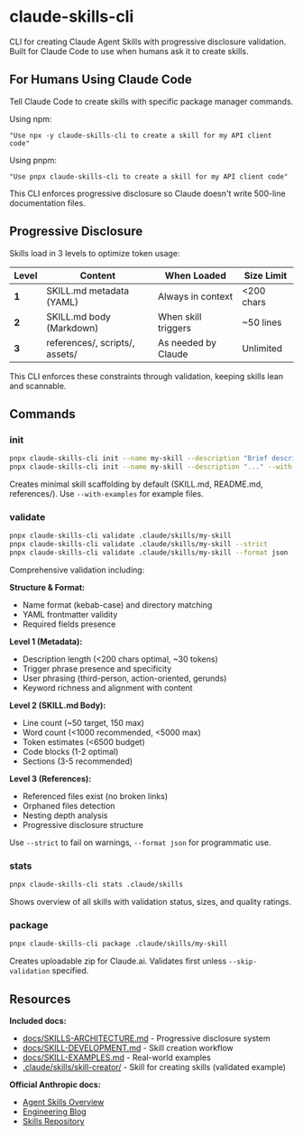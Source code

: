 # claude-skills-cli

CLI for creating Claude Agent Skills with progressive disclosure
validation. Built for Claude Code to use when humans ask it to create
skills.

## For Humans Using Claude Code

Tell Claude Code to create skills with specific package manager
commands.

Using npm:

```
"Use npx -y claude-skills-cli to create a skill for my API client code"
```

Using pnpm:

```
"Use pnpx claude-skills-cli to create a skill for my API client code"
```

This CLI enforces progressive disclosure so Claude doesn't write
500-line documentation files.

## Progressive Disclosure

Skills load in 3 levels to optimize token usage:

| Level | Content                        | When Loaded         | Size Limit |
| ----- | ------------------------------ | ------------------- | ---------- |
| **1** | SKILL.md metadata (YAML)       | Always in context   | <200 chars |
| **2** | SKILL.md body (Markdown)       | When skill triggers | ~50 lines  |
| **3** | references/, scripts/, assets/ | As needed by Claude | Unlimited  |

This CLI enforces these constraints through validation, keeping skills
lean and scannable.

## Commands

### init

```bash
pnpx claude-skills-cli init --name my-skill --description "Brief description with trigger keywords"
pnpx claude-skills-cli init --name my-skill --description "..." --with-examples
```

Creates minimal skill scaffolding by default (SKILL.md, README.md,
references/). Use `--with-examples` for example files.

### validate

```bash
pnpx claude-skills-cli validate .claude/skills/my-skill
pnpx claude-skills-cli validate .claude/skills/my-skill --strict
pnpx claude-skills-cli validate .claude/skills/my-skill --format json
```

Comprehensive validation including:

**Structure & Format:**

- Name format (kebab-case) and directory matching
- YAML frontmatter validity
- Required fields presence

**Level 1 (Metadata):**

- Description length (<200 chars optimal, ~30 tokens)
- Trigger phrase presence and specificity
- User phrasing (third-person, action-oriented, gerunds)
- Keyword richness and alignment with content

**Level 2 (SKILL.md Body):**

- Line count (~50 target, 150 max)
- Word count (<1000 recommended, <5000 max)
- Token estimates (<6500 budget)
- Code blocks (1-2 optimal)
- Sections (3-5 recommended)

**Level 3 (References):**

- Referenced files exist (no broken links)
- Orphaned files detection
- Nesting depth analysis
- Progressive disclosure structure

Use `--strict` to fail on warnings, `--format json` for programmatic
use.

### stats

```bash
pnpx claude-skills-cli stats .claude/skills
```

Shows overview of all skills with validation status, sizes, and
quality ratings.

### package

```bash
pnpx claude-skills-cli package .claude/skills/my-skill
```

Creates uploadable zip for Claude.ai. Validates first unless
`--skip-validation` specified.

## Resources

**Included docs:**

- [docs/SKILLS-ARCHITECTURE.md](docs/SKILLS-ARCHITECTURE.md) -
  Progressive disclosure system
- [docs/SKILL-DEVELOPMENT.md](docs/SKILL-DEVELOPMENT.md) - Skill
  creation workflow
- [docs/SKILL-EXAMPLES.md](docs/SKILL-EXAMPLES.md) - Real-world
  examples
- [.claude/skills/skill-creator/](.claude/skills/skill-creator/) -
  Skill for creating skills (validated example)

**Official Anthropic docs:**

- [Agent Skills Overview](https://docs.claude.com/en/docs/agents-and-tools/agent-skills/overview)
- [Engineering Blog](https://www.anthropic.com/engineering/equipping-agents-for-the-real-world-with-agent-skills)
- [Skills Repository](https://github.com/anthropics/skills)
